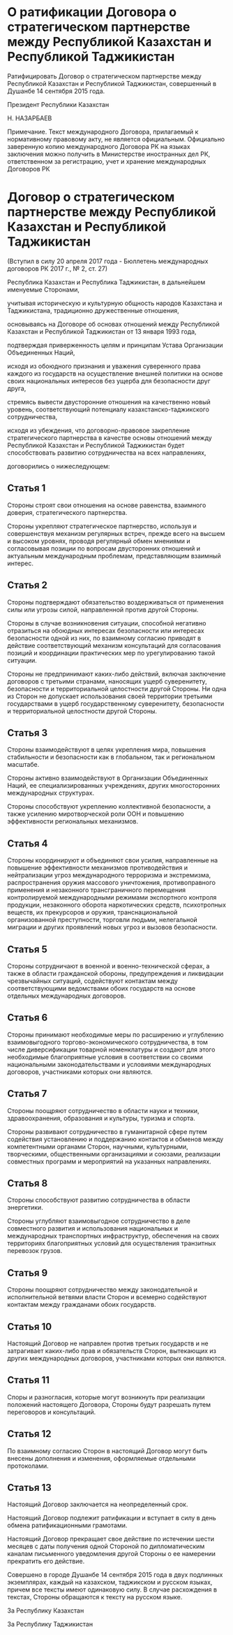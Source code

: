 # О ратификации Договора о стратегическом партнерстве между Республикой Казахстан и Республикой Таджикистан

Ратифицировать Договор о стратегическом партнерстве между Республикой Казахстан и Республикой Таджикистан, совершенный в Душанбе 14 сентября 2015 года.

Пре­зи­дент Рес­пуб­ли­ки Ка­зах­стан

Н. НА­ЗАР­БА­ЕВ

Примечание. Текст международного Договора, прилагаемый к нормативному правовому акту, не является официальным. Официально заверенную копию международного Договора РК на языках заключения можно получить в Министерстве иностранных дел РК, ответственном за регистрацию, учет и хранение международных Договоров РК

# Договор о стратегическом партнерстве между Республикой Казахстан и Республикой Таджикистан

(Вступил в силу 20 апреля 2017 года - Бюллетень международных договоров РК 2017 г., № 2, ст. 27)

Республика Казахстан и Республика Таджикистан, в дальнейшем именуемые Сторонами,

учитывая историческую и культурную общность народов Казахстана и Таджикистана, традиционно дружественные отношения,

основываясь на Договоре об основах отношений между Республикой Казахстан и Республикой Таджикистан от 13 января 1993 года,

подтверждая приверженность целям и принципам Устава Организации Объединенных Наций,

исходя из обоюдного признания и уважения суверенного права каждого из государств на осуществление внешней политики на основе своих национальных интересов без ущерба для безопасности друг друга,

стремясь вывести двусторонние отношения на качественно новый уровень, соответствующий потенциалу казахстанско-таджикского сотрудничества,

исходя из убеждения, что договорно-правовое закрепление стратегического партнерства в качестве основы отношений между Республикой Казахстан и Республикой Таджикистан будет способствовать развитию сотрудничества на всех направлениях,

договорились о нижеследующем:

## Статья 1

Стороны строят свои отношения на основе равенства, взаимного доверия, стратегического партнерства.

Стороны укрепляют стратегическое партнерство, используя и совершенствуя механизм регулярных встреч, прежде всего на высшем и высоком уровнях, проводя регулярный обмен мнениями и согласовывая позиции по вопросам двусторонних отношений и актуальным международным проблемам, представляющим взаимный интерес.

## Статья 2

Стороны подтверждают обязательство воздерживаться от применения силы или угрозы силой, направленной против другой Стороны.

Стороны в случае возникновения ситуации, способной негативно отразиться на обоюдных интересах безопасности или интересах безопасности одной из них, по взаимному согласию приводят в действие соответствующий механизм консультаций для согласования позиций и координации практических мер по урегулированию такой ситуации.

Стороны не предпринимают каких-либо действий, включая заключение договоров с третьими странами, наносящих ущерб суверенитету, безопасности и территориальной целостности другой Стороны. Ни одна из Сторон не допускает использования своей территории третьими государствами в ущерб государственному суверенитету, безопасности и территориальной целостности другой Стороны.

## Статья 3

Стороны взаимодействуют в целях укрепления мира, повышения стабильности и безопасности как в глобальном, так и региональном масштабе.

Стороны активно взаимодействуют в Организации Объединенных Наций, ее специализированных учреждениях, других многосторонних международных структурах.

Стороны способствуют укреплению коллективной безопасности, а также усилению миротворческой роли ООН и повышению эффективности региональных механизмов.

## Статья 4

Стороны координируют и объединяют свои усилия, направленные на повышение эффективности механизмов противодействия и нейтрализации угроз международного терроризма и экстремизма, распространения оружия массового уничтожения, противоправного применения и незаконного трансграничного перемещения контролируемой международными режимами экспортного контроля продукции, незаконного оборота наркотических средств, психотропных веществ, их прекурсоров и оружия, транснациональной организованной преступности, торговли людьми, нелегальной миграции и других проявлений новых угроз и вызовов безопасности.

## Статья 5

Стороны сотрудничают в военной и военно-технической сферах, а также в области гражданской обороны, предупреждения и ликвидации чрезвычайных ситуаций, содействуют контактам между соответствующими ведомствами обоих государств на основе отдельных международных договоров.

## Статья 6

Стороны принимают необходимые меры по расширению и углублению взаимовыгодного торгово-экономического сотрудничества, в том числе диверсификации товарной номенклатуры и создают для этого необходимые благоприятные условия в соответствии со своими национальными законодательствами и условиями международных договоров, участниками которых они являются.

## Статья 7

Стороны поощряют сотрудничество в области науки и техники, здравоохранения, образования и культуры, туризма и спорта.

Стороны развивают сотрудничество в гуманитарной сфере путем содействия установлению и поддержанию контактов и обменов между компетентными органами Сторон, научными, культурными, творческими, общественными организациями и союзами, реализации совместных программ и мероприятий на указанных направлениях.

## Статья 8

Стороны способствуют развитию сотрудничества в области энергетики.

Стороны углубляют взаимовыгодное сотрудничество в деле совместного развития и использования национальных и международных транспортных инфраструктур, обеспечения на своих территориях благоприятных условий для осуществления транзитных перевозок грузов.

## Статья 9

Стороны поощряют сотрудничество между законодательной и исполнительной ветвями власти Сторон и всемерно содействуют контактам между гражданами обоих государств.

## Статья 10

Настоящий Договор не направлен против третьих государств и не затрагивает каких-либо прав и обязательств Сторон, вытекающих из других международных договоров, участниками которых они являются.

## Статья 11

Споры и разногласия, которые могут возникнуть при реализации положений настоящего Договора, Стороны будут разрешать путем переговоров и консультаций.

## Статья 12

По взаимному согласию Сторон в настоящий Договор могут быть внесены дополнения и изменения, оформляемые отдельными протоколами.

## Статья 13

Настоящий Договор заключается на неопределенный срок.

Настоящий Договор подлежит ратификации и вступает в силу в день обмена ратификационными грамотами.

Настоящий Договор прекращает свое действие по истечении шести месяцев с даты получения одной Стороной по дипломатическим каналам письменного уведомления другой Стороны о ее намерении прекратить его действие.

Совершено в городе Душанбе 14 сентября 2015 года в двух подлинных экземплярах, каждый на казахском, таджикском и русском языках, причем все тексты имеют одинаковую силу. В случае расхождения в текстах, Стороны обращаются к тексту на русском языке.

За Рес­пуб­ли­ку Ка­зах­стан

За Рес­пуб­ли­ку Та­джи­ки­стан

